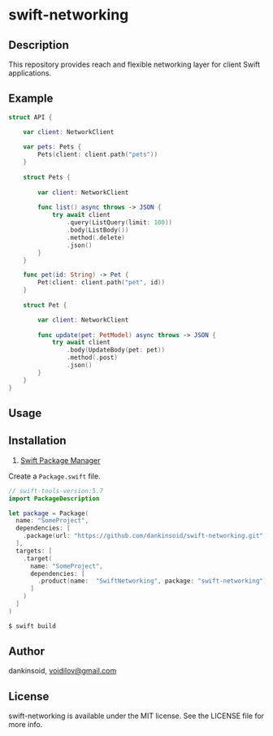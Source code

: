 # swift-networking

## Description
This repository provides reach and flexible networking layer for client Swift applications.

## Example

```swift
struct API {

    var client: NetworkClient
    
    var pets: Pets {
        Pets(client: client.path("pets"))
    }
    
    struct Pets {
    
        var client: NetworkClient
    
        func list() async throws -> JSON {
            try await client
                .query(ListQuery(limit: 100))
                .body(ListBody())
                .method(.delete)
                .json()
        }
    }

    func pet(id: String) -> Pet {
        Pet(client: client.path("pet", id))
    }
    
    struct Pet {

        var client: NetworkClient
  
        func update(pet: PetModel) async throws -> JSON {
            try await client
                .body(UpdateBody(pet: pet))
                .method(.post)
                .json()
        }
    }
}

```
## Usage

 
## Installation

1. [Swift Package Manager](https://github.com/apple/swift-package-manager)

Create a `Package.swift` file.
```swift
// swift-tools-version:5.7
import PackageDescription

let package = Package(
  name: "SomeProject",
  dependencies: [
    .package(url: "https://github.com/dankinsoid/swift-networking.git", from: "0.0.1")
  ],
  targets: [
    .target(
      name: "SomeProject",
      dependencies: [
        .product(name:  "SwiftNetworking", package: "swift-networking"),
      ]
    )
  ]
)
```
```ruby
$ swift build
```

## Author

dankinsoid, voidilov@gmail.com

## License

swift-networking is available under the MIT license. See the LICENSE file for more info.
